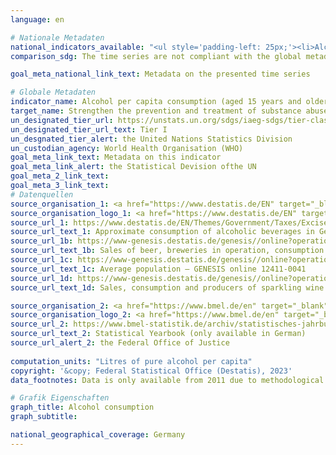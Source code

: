 ```yaml
---
language: en    

# Nationale Metadaten    
national_indicators_available: "<ul style='padding-left: 25px;'><li>Alcohol consumption (by UN factors)</li> <li> Alcohol consumption (by national factors)</li></ul>"    
comparison_sdg: The time series are not compliant with the global metadata, but provide additional information.    

goal_meta_national_link_text: Metadata on the presented time series    

# Globale Metadaten    
indicator_name: Alcohol per capita consumption (aged 15 years and older) within a calendar year in litres of pure alcohol    
target_name: Strengthen the prevention and treatment of substance abuse, including narcotic drug abuse and harmful use of alcohol    
un_designated_tier_url: https://unstats.un.org/sdgs/iaeg-sdgs/tier-classification/    
un_designated_tier_url_text: Tier I    
un_desgnated_tier_alert: the United Nations Statistics Division    
un_custodian_agency: World Health Organisation (WHO)    
goal_meta_link_text: Metadata on this indicator    
goal_meta_link_alert: the Statistical Devision ofthe UN    
goal_meta_2_link_text:     
goal_meta_3_link_text:         
# Datenquellen
source_organisation_1: <a href="https://www.destatis.de/EN" target="_blank"> Federal Statistical Office (Destatis) </a>
source_organisation_logo_1: <a href="https://www.destatis.de/EN" target="_blank"><img src="https://g205sdgs.github.io/sdg-indicators/public/OrgImgEn/destatis.png" alt="Logo destatis" style="height:60px; width:148px"/></a>
source_url_1: https://www.destatis.de/EN/Themes/Government/Taxes/Excise-Duties/Tables/approximate-consumption-alcoholic-beverages.html
source_url_text_1: Approximate consumption of alcoholic beverages in Germany
source_url_1b: https://www-genesis.destatis.de/genesis//online?operation=table&code=73421-0001&bypass=true&language=en
source_url_text_1b: Sales of beer, breweries in operation, consumption of beer – GENESIS online 73421-0001
source_url_1c: https://www-genesis.destatis.de/genesis//online?operation=table&code=12411-0041&bypass=true&levelindex=1&levelid=1639396599054#abreadcrumb
source_url_text_1c: Average population – GENESIS online 12411-0041
source_url_1d: https://www-genesis.destatis.de/genesis//online?operation=table&code=73423-0001&bypass=true&language=en
source_url_text_1d: Sales, consumption and producers of sparkling wine – GENESIS online 73423-0001

source_organisation_2: <a href="https://www.bmel.de/en" target="_blank" onclick="return confirm_alert('the Federal Office of Justice');"> Federal Ministry of Food and Agriculture </a>
source_organisation_logo_2: <a href="https://www.bmel.de/en" target="_blank" onclick="return confirm_alert('the Federal Office of Justice');"><img src="https://g205sdgs.github.io/sdg-indicators/public/OrgImgEn/bmel.png" alt="Logo bmel" style="height:60px; width:148px"/></a>
source_url_2: https://www.bmel-statistik.de/archiv/statistisches-jahrbuch
source_url_text_2: Statistical Yearbook (only available in German)
source_url_alert_2: the Federal Office of Justice
    
computation_units: "Litres of pure alcohol per capita"    
copyright: '&copy; Federal Statistical Office (Destatis), 2023'    
data_footnotes: Data is only available from 2011 due to methodological changes.<br>•  2021 provisional data.    

# Grafik Eigenschaften    
graph_title: Alcohol consumption
graph_subtitle:     

national_geographical_coverage: Germany    
---
```


<span></span>